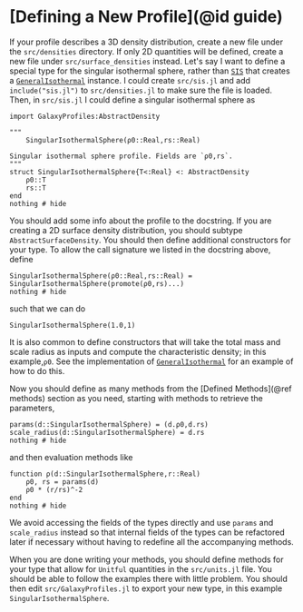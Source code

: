 # [Defining a New Profile](@id guide)
If your profile describes a 3D density distribution, create a new file under the `src/densities` directory. If only 2D quantities will be defined, create a new file under `src/surface_densities` instead. Let's say I want to define a special type for the singular isothermal sphere, rather than [`SIS`](@ref) that creates a [`GeneralIsothermal`](@ref) instance. I could create `src/sis.jl` and add `include("sis.jl")` to `src/densities.jl` to make sure the file is loaded. Then, in `src/sis.jl` I could define a singular isothermal sphere as

```@setup guide
import GalaxyProfiles:AbstractDensity
```

```@example guide
"""
    SingularIsothermalSphere(ρ0::Real,rs::Real)

Singular isothermal sphere profile. Fields are `ρ0,rs`. 
"""
struct SingularIsothermalSphere{T<:Real} <: AbstractDensity
    ρ0::T
    rs::T
end
nothing # hide
```

You should add some info about the profile to the docstring. If you are creating a 2D surface density distribution, you should subtype `AbstractSurfaceDensity`. You should then define additional constructors for your type. To allow the call signature we listed in the docstring above, define

```@example guide
SingularIsothermalSphere(ρ0::Real,rs::Real) = SingularIsothermalSphere(promote(ρ0,rs)...)
nothing # hide
```

such that we can do

```@example guide
SingularIsothermalSphere(1.0,1)
```

It is also common to define constructors that will take the total mass and scale radius as inputs and compute the characteristic density; in this example,`ρ0`. See the implementation of [`GeneralIsothermal`](@ref) for an example of how to do this.

Now you should define as many methods from the [Defined Methods](@ref methods) section as you need, starting with methods to retrieve the parameters,

```@example guide
params(d::SingularIsothermalSphere) = (d.ρ0,d.rs)
scale_radius(d::SingularIsothermalSphere) = d.rs
nothing # hide
```

and then evaluation methods like

```@example guide
function ρ(d::SingularIsothermalSphere,r::Real)
    ρ0, rs = params(d)
    ρ0 * (r/rs)^-2
end
nothing # hide
```

We avoid accessing the fields of the types directly and use `params` and `scale_radius` instead so that internal fields of the types can be refactored later if necessary without having to redefine all the accompanying methods.

When you are done writing your methods, you should define methods for your type that allow for `Unitful` quantities in the `src/units.jl` file. You should be able to follow the examples there with little problem. You should then edit `src/GalaxyProfiles.jl` to export your new type, in this example `SingularIsothermalSphere`. 